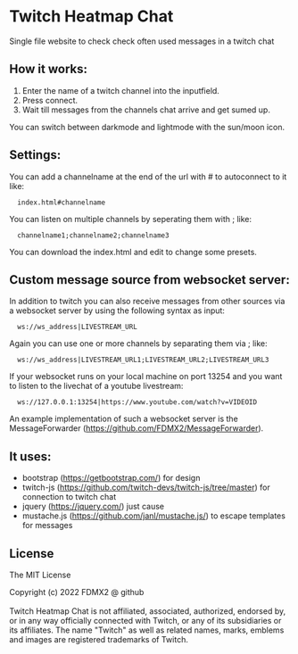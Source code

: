 # Twitch Heatmap Chat
Single file website to check check often used messages in a twitch chat
<br>
## How it works:
  1. Enter the name of a twitch channel into the inputfield.
  2. Press connect.
  3. Wait till messages from the channels chat arrive and get sumed up.

You can switch between darkmode and lightmode with the sun/moon icon.

## Settings:
You can add a channelname at the end of the url with # to autoconnect to it like:
```
  index.html#channelname  
```

You can listen on multiple channels by seperating them with ; like:
```
  channelname1;channelname2;channelname3  
```
You can download the index.html and edit to change some presets.

## Custom message source from websocket server:
In addition to twitch you can also receive messages from other sources via a websocket server by using
the following syntax as input:
```
  ws://ws_address|LIVESTREAM_URL
```
Again you can use one or more channels by separating them via ; like:
```
  ws://ws_address|LIVESTREAM_URL1;LIVESTREAM_URL2;LIVESTREAM_URL3
```
If your websocket runs on your local machine on port 13254 and you want to listen to the livechat of a youtube livestream:
```
  ws://127.0.0.1:13254|https://www.youtube.com/watch?v=VIDEOID
```
An example implementation of such a websocket server is the MessageForwarder (https://github.com/FDMX2/MessageForwarder).

## It uses:
  - bootstrap (https://getbootstrap.com/) for design 
  - twitch-js (https://github.com/twitch-devs/twitch-js/tree/master) for connection to twitch chat
  - jquery (https://jquery.com/) just cause
  - mustache.js (https://github.com/janl/mustache.js/) to escape templates for messages

## License

The MIT License

Copyright (c) 2022 FDMX2 @ github
<br>
<br>
Twitch Heatmap Chat is not affiliated, associated, authorized, endorsed by, or in any way officially connected with Twitch, or any of its subsidiaries or its affiliates. The name "Twitch" as well as related names, marks, emblems and images are registered trademarks of Twitch.
